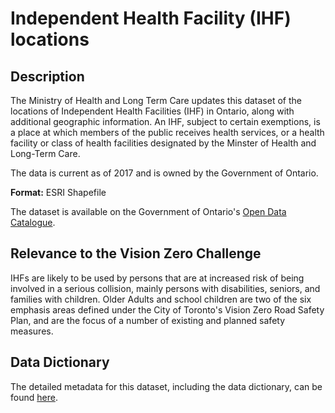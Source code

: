 # Independent Health Facility (IHF) locations

## Description
The Ministry of Health and Long Term Care updates this dataset of the locations of Independent Health Facilities (IHF) in Ontario, along with additional geographic information. An IHF, subject to certain exemptions, is a place at which members of the public receives health services, or a health facility or class of health facilities designated by the Minster of Health and Long-Term Care.

The data is current as of 2017 and is owned by the Government of Ontario. 

**Format:** ESRI Shapefile

The dataset is available on the Government of Ontario's [Open Data Catalogue](https://www.ontario.ca/data/independent-health-facility-ihf-locations).

## Relevance to the Vision Zero Challenge 
IHFs are likely to be used by persons that are at increased risk of being involved in a serious collision, mainly persons with disabilities, seniors, and families with children. Older Adults and school children are two of the six emphasis areas defined under the City of Toronto's Vision Zero Road Safety Plan, and are the focus of a number of existing and planned safety measures.

## Data Dictionary 
The detailed metadata for this dataset, including the data dictionary, can be found [here](https://www.sse.gov.on.ca/sites/MNR-PublicDocs/EN/CMID/MOH%20Service%20Location%20-%20Data%20Description.pdf).
